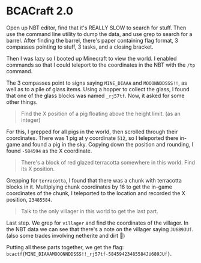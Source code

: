 # BCACraft 2.0

Open up NBT editor, find that it's REALLY SLOW to search for stuff. Then use the command line utility to dump the data, and use grep to search for a barrel. After finding the barrel, there's paper containing flag format, 3 compasses pointing to stuff, 3 tasks, and a closing bracket.

Then I was lazy so I booted up Minecraft to view the world. I enabled commands so that I could teleport to the coordinates in the NBT with the `/tp` command.

The 3 compasses point to signs saying `MINE_DIAAA` and `MOOONNDDSSS!!`, as well as to a pile of glass items. Using a hopper to collect the glass, I found that one of the glass blocks was named `_rj57tf`. Now, it asked for some other things. 

> Find the X position of a pig floating above the height limit. (as an integer)

For this, I grepped for all pigs in the world, then scrolled through their coordinates. There was 1 pig at y coordinate `512`, so I teleported there in-game and found a pig in the sky. Copying down the position and rounding, I found `-584594` as the X coordinate. 

> There's a block of red glazed terracotta somewhere in this world. Find its X position.

Grepping for `terracotta`, I found that there was a chunk with terracotta blocks in it. Multiplying chunk coordinates by 16 to get the in-game coordinates of the chunk, I teleported to the location and recorded the X position, `23485584`. 

> Talk to the only villager in this world to get the last part.

Last step. We grep for `villager` and find the coordinates of the villager. In the NBT data we can see that there's a note on the villager saying `JU689JUf`. (also some trades involving netherite and dirt :eyes:)

Putting all these parts together, we get the flag: `bcactf{MINE_DIAAAMOOONNDDSSS!!_rj57tf-58459423485584JU689JUf}`.
